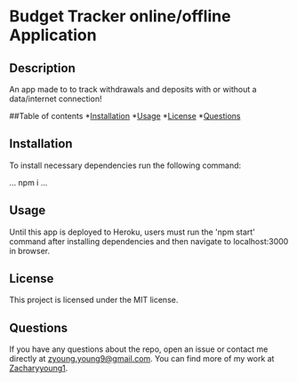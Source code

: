 # Budget Tracker online/offline Application 

## Description

An app made to to track withdrawals and deposits with or without a data/internet connection!

##Table of contents
    *[Installation](#installation)
    *[Usage](#usage)
    *[License](#license)
    *[Questions](#questions)

## Installation

To install necessary dependencies run the following command:
    
    
...
npm i
...

    
## Usage

Until this app is deployed to Heroku, users must run the 'npm start' command after installing dependencies and then navigate to localhost:3000 in browser.

## License

This project is licensed under the MIT license.

## Questions 

If you have any questions about the repo, open an issue or contact me directly at zyoung.young9@gmail.com. You can find more of my work at [Zacharyyoung1](https://github.com/Zacharyyoung1/).